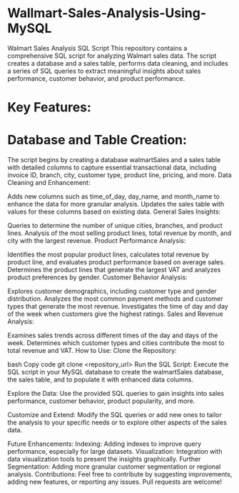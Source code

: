 # Wallmart-Sales-Analysis-Using-MySQL
Walmart Sales Analysis SQL Script
This repository contains a comprehensive SQL script for analyzing Walmart sales data. The script creates a database and a sales table, performs data cleaning, and includes a series of SQL queries to extract meaningful insights about sales performance, customer behavior, and product performance.

# Key Features:
# Database and Table Creation:

The script begins by creating a database walmartSales and a sales table with detailed columns to capture essential transactional data, including invoice ID, branch, city, customer type, product line, pricing, and more.
Data Cleaning and Enhancement:

Adds new columns such as time_of_day, day_name, and month_name to enhance the data for more granular analysis.
Updates the sales table with values for these columns based on existing data.
General Sales Insights:

Queries to determine the number of unique cities, branches, and product lines.
Analysis of the most selling product lines, total revenue by month, and city with the largest revenue.
Product Performance Analysis:

Identifies the most popular product lines, calculates total revenue by product line, and evaluates product performance based on average sales.
Determines the product lines that generate the largest VAT and analyzes product preferences by gender.
Customer Behavior Analysis:

Explores customer demographics, including customer type and gender distribution.
Analyzes the most common payment methods and customer types that generate the most revenue.
Investigates the time of day and day of the week when customers give the highest ratings.
Sales and Revenue Analysis:

Examines sales trends across different times of the day and days of the week.
Determines which customer types and cities contribute the most to total revenue and VAT.
How to Use:
Clone the Repository:

bash
Copy code
git clone <repository_url>
Run the SQL Script:
Execute the SQL script in your MySQL database to create the walmartSales database, the sales table, and to populate it with enhanced data columns.

Explore the Data:
Use the provided SQL queries to gain insights into sales performance, customer behavior, product popularity, and more.

Customize and Extend:
Modify the SQL queries or add new ones to tailor the analysis to your specific needs or to explore other aspects of the sales data.

Future Enhancements:
Indexing: Adding indexes to improve query performance, especially for large datasets.
Visualization: Integration with data visualization tools to present the insights graphically.
Further Segmentation: Adding more granular customer segmentation or regional analysis.
Contributions:
Feel free to contribute by suggesting improvements, adding new features, or reporting any issues. Pull requests are welcome!
